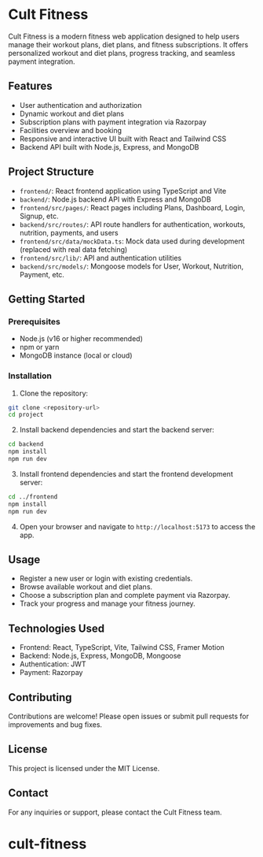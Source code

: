 # Cult Fitness

Cult Fitness is a modern fitness web application designed to help users manage their workout plans, diet plans, and fitness subscriptions. It offers personalized workout and diet plans, progress tracking, and seamless payment integration.

## Features

- User authentication and authorization
- Dynamic workout and diet plans
- Subscription plans with payment integration via Razorpay
- Facilities overview and booking
- Responsive and interactive UI built with React and Tailwind CSS
- Backend API built with Node.js, Express, and MongoDB

## Project Structure

- `frontend/`: React frontend application using TypeScript and Vite
- `backend/`: Node.js backend API with Express and MongoDB
- `frontend/src/pages/`: React pages including Plans, Dashboard, Login, Signup, etc.
- `backend/src/routes/`: API route handlers for authentication, workouts, nutrition, payments, and users
- `frontend/src/data/mockData.ts`: Mock data used during development (replaced with real data fetching)
- `frontend/src/lib/`: API and authentication utilities
- `backend/src/models/`: Mongoose models for User, Workout, Nutrition, Payment, etc.

## Getting Started

### Prerequisites

- Node.js (v16 or higher recommended)
- npm or yarn
- MongoDB instance (local or cloud)

### Installation

1. Clone the repository:

```bash
git clone <repository-url>
cd project
```

2. Install backend dependencies and start the backend server:

```bash
cd backend
npm install
npm run dev
```

3. Install frontend dependencies and start the frontend development server:

```bash
cd ../frontend
npm install
npm run dev
```

4. Open your browser and navigate to `http://localhost:5173` to access the app.

## Usage

- Register a new user or login with existing credentials.
- Browse available workout and diet plans.
- Choose a subscription plan and complete payment via Razorpay.
- Track your progress and manage your fitness journey.

## Technologies Used

- Frontend: React, TypeScript, Vite, Tailwind CSS, Framer Motion
- Backend: Node.js, Express, MongoDB, Mongoose
- Authentication: JWT
- Payment: Razorpay

## Contributing

Contributions are welcome! Please open issues or submit pull requests for improvements and bug fixes.

## License

This project is licensed under the MIT License.

## Contact

For any inquiries or support, please contact the Cult Fitness team.
# cult-fitness
